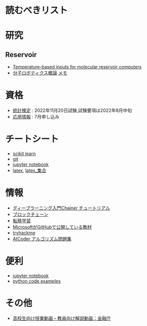 # 読むべきリスト
# 研究
## Reservoir
- [Temperature-based inputs for molecular reservoir computers](https://scholar.google.com/citations?view_op=view_citation&hl=en&user=HZ6RPdYAAAAJ&cstart=20&pagesize=80&citation_for_view=HZ6RPdYAAAAJ:7PzlFSSx8tAC)
- [分子ロボティクス概論](https://drive.google.com/file/d/1TaYRD7adUFRZTGFueKumZsTKh_mcQTC4/view?usp=sharing) [メモ](https://docs.google.com/document/d/1-gzJ9Au_8FG0VM4hcq35HLK1pLcH1NiM31ri4q9D5B8/edit?usp=sharing)
# 資格
- [統計検定](https://www.toukei-kentei.jp/) : 2022年11月20日試験,試験要項は2022年8月中旬
- [応用情報](https://www.jitec.ipa.go.jp/1_02annai/_index_annai.html) : 7月申し込み
# チートシート
- [scikit learn](https://www.datacamp.com/cheat-sheet/scikit-learn-cheat-sheet-python-machine-learning)
- [git](https://training.github.com/downloads/ja/github-git-cheat-sheet/)
- [jupyter notebook](https://qiita.com/zawawahoge/items/baa2a5318df079c5f7e5)
- [latex](https://coicos.net/site/how2/tex/cheatsheet/), [latex_集合](https://mathlandscape.com/latex-set/)
# 情報
- [ディープラーニング入門Chainer チュートリアル](https://tutorials.chainer.org/ja/)
- [ブロックチェーン](https://journals.plos.org/plosone/article?id=10.1371/journal.pone.0163477)
- [転移学習](https://www.slideshare.net/techblogyahoo/ss-251672433)
- [MicrosoftがGitHubで公開している教材](https://qiita.com/ozora/items/9c801d3b0137eccc32fa)
- [tryhackme](https://tryhackme.com/)
- [AtCoder アルゴリズム問題集](https://atcoder.jp/contests/math-and-algorithm)
# 便利
- [jupyter notebook](https://qiita.com/simonritchie/items/d7dccb798f0b9c8b1ec5)
- [python code examples](https://www.programcreek.com/python/)
# その他
- [高校生向け授業動画・教員向け解説動画：金融庁](https://www.fsa.go.jp/ordinary/douga.html)
